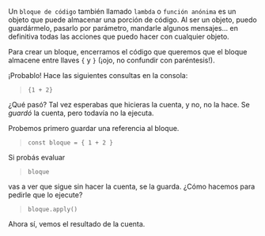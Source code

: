 Un `bloque de código` también llamado `lambda` o `función anónima` es un objeto que puede almacenar una porción de código. Al ser un objeto, puedo guardármelo, pasarlo por parámetro, mandarle algunos mensajes... en definitiva todas las acciones que puedo hacer con cualquier objeto.

Para crear un bloque, encerramos el código que queremos que el bloque almacene entre llaves `{` y `}` (¡ojo,  no confundir con paréntesis!).

¡Probablo! Hace las siguientes consultas en la consola: 
 
> `{1 + 2}`

¿Qué pasó? Tal vez esperabas que hicieras la cuenta, y no, no la hace. Se _guardó_ la cuenta, pero todavía no la ejecuta.

Probemos primero guardar una referencia al bloque.
> `const bloque = { 1 + 2 }`

Si probás evaluar
> `bloque`

vas a ver que sigue sin hacer la cuenta, se la guarda. ¿Cómo hacemos para pedirle que lo ejecute?
> `bloque.apply()`

Ahora sí, vemos el resultado de la cuenta.

